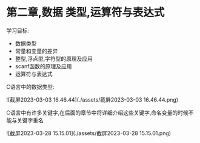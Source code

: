 # 第二章,数据 类型,运算符与表达式

学习目标:

* 数据类型
* 常量和变量的差异
* 整型,浮点型,字符型的原理及应用
* scanf函数的原理及应用
* 运算符与表达式



C语言中的数据类型:

![截屏2023-03-03 16.46.44](./assets/截屏2023-03-03 16.46.44.png)



C语言中有许多关键字,在后面的章节中将详细介绍这些关键字,命名变量的时候不能与关键字重名

![截屏2023-03-28 15.15.01](./assets/截屏2023-03-28 15.15.01.png)

